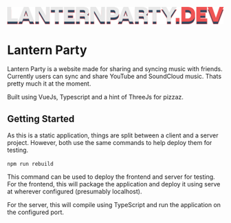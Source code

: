 ![alt text](https://github.com/97cider/js-party/blob/main/client/public/svgs/LaternPartyLogo.svg?raw=true)

# Lantern Party
Lantern Party is a website made for sharing and syncing music with friends. Currently users can sync and share YouTube and SoundCloud music.
Thats pretty much it at the moment. 

Built using VueJs, Typescript and a hint of ThreeJs for pizzaz. 

## Getting Started

As this is a static application, things are split between a client and a server project. However, both use the same commands to help deploy them for testing.

`npm run rebuild`

This command can be used to deploy the frontend and server for testing. For the frontend, this will package the application and deploy it using serve at wherever configured (presumably localhost).

For the server, this will compile using TypeScript and run the application on the configured port.